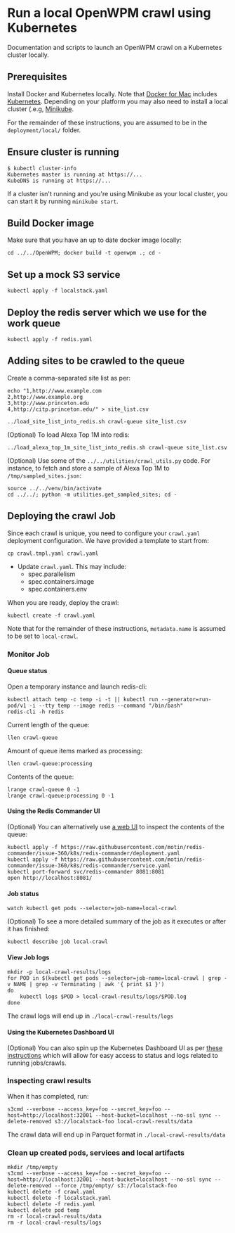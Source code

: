 # Run a local OpenWPM crawl using Kubernetes

Documentation and scripts to launch an OpenWPM crawl on a Kubernetes cluster locally.

## Prerequisites

Install Docker and Kubernetes locally. Note that
[Docker for Mac](https://docs.docker.com/docker-for-mac/install/) includes
[Kubernetes](https://docs.docker.com/docker-for-mac/#kubernetes). Depending on
your platform you may also need to install a local cluster (.e.g,
[Minikube](https://kubernetes.io/docs/tasks/tools/install-minikube/).

For the remainder of these instructions, you are assumed to be in the `deployment/local/` folder.

## Ensure cluster is running

```
$ kubectl cluster-info
Kubernetes master is running at https://...
KubeDNS is running at https://...
```

If a cluster isn't running and you're using Minikube as your local cluster,
you can start it by running `minikube start`.

## Build Docker image

Make sure that you have an up to date docker image locally:

```
cd ../../OpenWPM; docker build -t openwpm .; cd -
```

## Set up a mock S3 service

```
kubectl apply -f localstack.yaml
```

## Deploy the redis server which we use for the work queue

```
kubectl apply -f redis.yaml
```

## Adding sites to be crawled to the queue

Create a comma-separated site list as per:

```
echo "1,http://www.example.com
2,http://www.example.org
3,http://www.princeton.edu
4,http://citp.princeton.edu/" > site_list.csv

../load_site_list_into_redis.sh crawl-queue site_list.csv 
```

(Optional) To load Alexa Top 1M into redis:

```
../load_alexa_top_1m_site_list_into_redis.sh crawl-queue site_list.csv 
```

(Optional) Use some of the `../../utilities/crawl_utils.py` code. For instance, to fetch and store a sample of Alexa Top 1M to `/tmp/sampled_sites.json`:
```
source ../../venv/bin/activate
cd ../../; python -m utilities.get_sampled_sites; cd -
```

## Deploying the crawl Job

Since each crawl is unique, you need to configure your `crawl.yaml` deployment configuration. We have provided a template to start from:
```
cp crawl.tmpl.yaml crawl.yaml
```

- Update `crawl.yaml`. This may include:
    - spec.parallelism
    - spec.containers.image
    - spec.containers.env

When you are ready, deploy the crawl:

```
kubectl create -f crawl.yaml
```

Note that for the remainder of these instructions, `metadata.name` is assumed to be set to `local-crawl`.

### Monitor Job

#### Queue status

Open a temporary instance and launch redis-cli:
```
kubectl attach temp -c temp -i -t || kubectl run --generator=run-pod/v1 -i --tty temp --image redis --command "/bin/bash"
redis-cli -h redis
```

Current length of the queue:
```
llen crawl-queue
```

Amount of queue items marked as processing:
```
llen crawl-queue:processing 
```

Contents of the queue:
```
lrange crawl-queue 0 -1
lrange crawl-queue:processing 0 -1
```

#### Using the Redis Commander UI

(Optional) You can alternatively use [a web UI](https://github.com/joeferner/redis-commander) to inspect the contents of the queue:
```
kubectl apply -f https://raw.githubusercontent.com/motin/redis-commander/issue-360/k8s/redis-commander/deployment.yaml
kubectl apply -f https://raw.githubusercontent.com/motin/redis-commander/issue-360/k8s/redis-commander/service.yaml
kubectl port-forward svc/redis-commander 8081:8081
open http://localhost:8081/
```

#### Job status

```
watch kubectl get pods --selector=job-name=local-crawl
```

(Optional) To see a more detailed summary of the job as it executes or after it has finished:

```
kubectl describe job local-crawl
```

#### View Job logs

```
mkdir -p local-crawl-results/logs
for POD in $(kubectl get pods --selector=job-name=local-crawl | grep -v NAME | grep -v Terminating | awk '{ print $1 }')
do
    kubectl logs $POD > local-crawl-results/logs/$POD.log
done
```

The crawl logs will end up in `./local-crawl-results/logs`

#### Using the Kubernetes Dashboard UI

(Optional) You can also spin up the Kubernetes Dashboard UI as per [these instructions](https://kubernetes.io/docs/tasks/access-application-cluster/web-ui-dashboard/#deploying-the-dashboard-ui) which will allow for easy access to status and logs related to running jobs/crawls.

### Inspecting crawl results

When it has completed, run:
```
s3cmd --verbose --access_key=foo --secret_key=foo --host=http://localhost:32001 --host-bucket=localhost --no-ssl sync --delete-removed s3://localstack-foo local-crawl-results/data
```

The crawl data will end up in Parquet format in `./local-crawl-results/data`

### Clean up created pods, services and local artifacts

```
mkdir /tmp/empty
s3cmd --verbose --access_key=foo --secret_key=foo --host=http://localhost:32001 --host-bucket=localhost --no-ssl sync --delete-removed --force /tmp/empty/ s3://localstack-foo
kubectl delete -f crawl.yaml
kubectl delete -f localstack.yaml
kubectl delete -f redis.yaml
kubectl delete pod temp
rm -r local-crawl-results/data
rm -r local-crawl-results/logs
```
